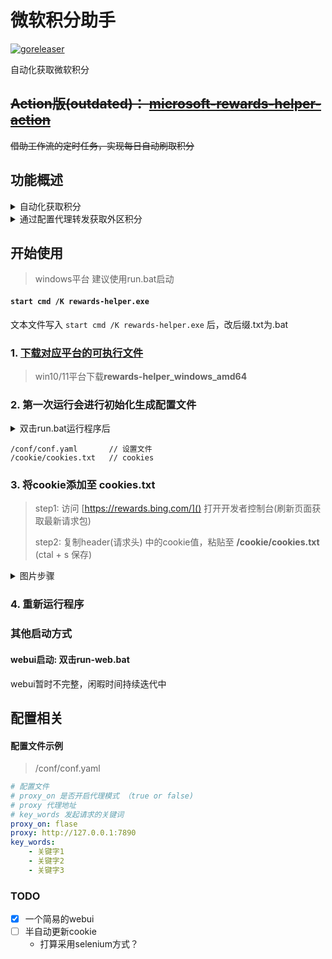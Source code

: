 # 微软积分助手

[![goreleaser](https://github.com/Clov614/rewards-helper/actions/workflows/release.yml/badge.svg)](https://github.com/Clov614/rewards-helper/actions/workflows/release.yml)

自动化获取微软积分

## ~~Action版(outdated)： [microsoft-rewards-helper-action](https://github.com/Clov614/microsoft-rewards-helper-action)~~

~~借助工作流的定时任务，实现每日自动刷取积分~~

## 功能概述

<details>
<summary>自动化获取积分</summary>
    <img src="source/img/img3.png">
    <img src="source/img/img1.png">
    <img src="source/img/img2.png">
    <img src="source/img/img4.png">
</details>

<details>
<summary>通过配置代理转发获取外区积分</summary>
    <img src="source/img/img5.png">
    <img src="source/img/img6.png">
</details>

## 开始使用
> windows平台 建议使用run.bat启动

#### `start cmd /K rewards-helper.exe`

文本文件写入 `start cmd /K rewards-helper.exe` 后，改后缀.txt为.bat

### 1. [下载对应平台的可执行文件](https://github.com/Clov614/rewards-helper/releases/)

> win10/11平台下载**rewards-helper_windows_amd64**

### 2. 第一次运行会进行初始化生成配置文件

<details>
<summary>双击run.bat运行程序后</summary>
    <img src="source/img/img7.png">
</details>

```
/conf/conf.yaml       // 设置文件
/cookie/cookies.txt   // cookies
```

### 3. 将cookie添加至 cookies.txt

> step1: 访问 [https://rewards.bing.com/]() 打开开发者控制台(刷新页面获取最新请求包)
> 
> step2: 复制header(请求头) 中的cookie值，粘贴至 **/cookie/cookies.txt** (ctal + s 保存)
>

<details>
<summary>图片步骤</summary>
    <img src="source/img/start_step/1.png">
    <img src="source/img/start_step/2.png">
    <img src="source/img/start_step/3.png">
</details>

### 4. 重新运行程序

### 其他启动方式

#### webui启动: 双击run-web.bat

webui暂时不完整，闲暇时间持续迭代中

## 配置相关

#### 配置文件示例

> /conf/conf.yaml

```yaml
# 配置文件
# proxy_on 是否开启代理模式 （true or false)
# proxy 代理地址 
# key_words 发起请求的关键词
proxy_on: flase
proxy: http://127.0.0.1:7890
key_words:
    - 关键字1
    - 关键字2
    - 关键字3
```

### TODO

- [x] 一个简易的webui
- [ ] 半自动更新cookie
  - 打算采用selenium方式？